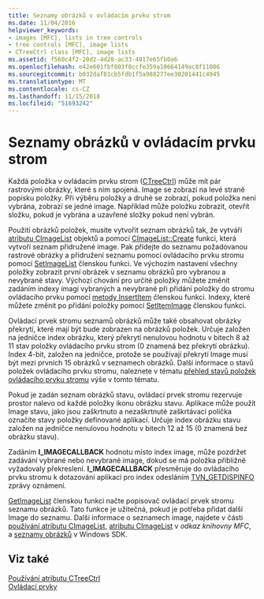 ```yaml
---
title: Seznamy obrázků v ovládacím prvku strom
ms.date: 11/04/2016
helpviewer_keywords:
- images [MFC], lists in tree controls
- tree controls [MFC], image lists
- CTreeCtrl class [MFC], image lists
ms.assetid: f560c4f2-20d2-4d28-ac33-4017e65fb0a6
ms.openlocfilehash: e42e601fbf803f8ccfe359a10664149ac8f11086
ms.sourcegitcommit: b032daf81cb5fdb1f5a988277ee30201441c4945
ms.translationtype: MT
ms.contentlocale: cs-CZ
ms.lasthandoff: 11/15/2018
ms.locfileid: "51693242"
---
```

# <a name="tree-control-image-lists"></a>Seznamy obrázků v ovládacím prvku strom

Každá položka v ovládacím prvku strom ([CTreeCtrl](../mfc/reference/ctreectrl-class.md)) může mít pár rastrovými obrázky, které s ním spojená. Image se zobrazí na levé straně popisku položky. Při výběru položky a druhé se zobrazí, pokud položka není vybrána, zobrazí se jedné image. Například může položku zobrazit, otevřít složku, pokud je vybrána a uzavřené složky pokud není vybrán.

Použití obrázků položek, musíte vytvořit seznam obrázků tak, že vytváří [atributu CImageList](../mfc/reference/cimagelist-class.md) objektů a pomocí [CImageList::Create](../mfc/reference/cimagelist-class.md#create) funkci, která vytvoří seznam přidružené image. Pak přidejte do seznamu požadovanou rastrové obrázky a přidružení seznamu pomocí ovládacího prvku stromu pomocí [SetImageList](../mfc/reference/ctreectrl-class.md#setimagelist) členskou funkci. Ve výchozím nastavení všechny položky zobrazit první obrázek v seznamu obrázků pro vybranou a nevybrané stavy. Výchozí chování pro určité položky můžete změnit zadáním indexy imagí vybraných a nevybrané při přidání položky do stromu ovládacího prvku pomocí [metody InsertItem](../mfc/reference/ctreectrl-class.md#insertitem) členskou funkci. Indexy, které můžete změnit po přidání položky pomocí [SetItemImage](../mfc/reference/ctreectrl-class.md#setitemimage) členskou funkci.

Ovládací prvek stromu seznamů obrázků může také obsahovat obrázky překrytí, které mají být bude zobrazen na obrázků položek. Určuje založen na jedničce index obrázku, který překrytí nenulovou hodnotu v bitech 8 až 11 stav položky ovládacího prvku strom (0 znamená bez překrytí obrázku). Index 4-bit, založen na jedničce, protože se používají překrytí Image musí být mezi prvních 15 obrázků v seznamech obrázků. Další informace o stavů položek ovládacího prvku stromu, naleznete v tématu [přehled stavů položek ovládacího prvku stromu](../mfc/tree-control-item-states-overview.md) výše v tomto tématu.

Pokud je zadán seznam obrázků stavu, ovládací prvek stromu rezervuje prostor nalevo od každé položky ikonu obrázku stavu. Aplikace může použít Image stavu, jako jsou zaškrtnuto a nezaškrtnuté zaškrtávací políčka označíte stavy položky definované aplikací. Určuje index obrázku stavu založen na jedničce nenulovou hodnotu v bitech 12 až 15 (0 znamená bez obrázku stavu).

Zadáním **I_IMAGECALLBACK** hodnotu místo index image, může pozdržet zadávání vybrané nebo nevybrané image, dokud se má položka přibližně vyžadovaly překreslení. **I_IMAGECALLBACK** přesměruje do ovládacího prvku stromu k dotazování aplikací pro index odesláním [TVN_GETDISPINFO](/windows/desktop/Controls/tvn-getdispinfo) zprávy oznámení.

[GetImageList](../mfc/reference/ctreectrl-class.md#getimagelist) členskou funkci načte popisovač ovládací prvek stromu seznamu obrázků. Tato funkce je užitečná, pokud je potřeba přidat další Image do seznamu. Další informace o seznamech image, najdete v části [používání atributu CImageList](../mfc/using-cimagelist.md), [atributu CImageList](../mfc/reference/cimagelist-class.md) v *odkaz knihovny MFC*, a [seznamy obrázků](/windows/desktop/controls/image-lists) v Windows SDK.

## <a name="see-also"></a>Viz také

[Používání atributu CTreeCtrl](../mfc/using-ctreectrl.md)<br/>
[Ovládací prvky](../mfc/controls-mfc.md)

